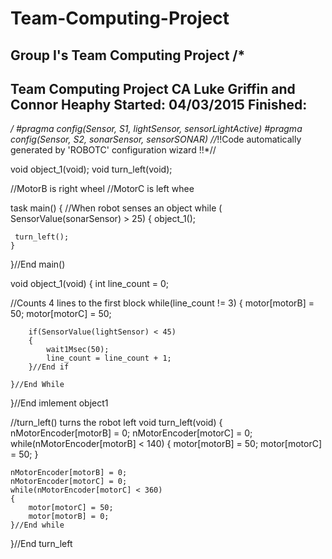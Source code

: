 # Team-Computing-Project
Group I's Team Computing Project
/* 
--------------------------------
Team Computing Project CA
Luke Griffin and Connor Heaphy
Started: 04/03/2015
Finished:
--------------------------------
*/
#pragma config(Sensor, S1,     lightSensor,    sensorLightActive)
#pragma config(Sensor, S2,     sonarSensor,    sensorSONAR)
//*!!Code automatically generated by 'ROBOTC' configuration wizard               !!*//

void object_1(void);
void turn_left(void);

//MotorB is right wheel //MotorC is left whee

task main()
{
	 //When robot senses an object 
	while ( SensorValue(sonarSensor) > 25) 
	{ 
		object_1(); 
	 
	 
	 
	 turn_left();
	}
 
}//End main()

void object_1(void) 
{ 
	int line_count = 0;

//Counts 4 lines to the first block
	while(line_count != 3)
	{
	    motor[motorB] = 50;
	    motor[motorC] = 50;
	    
	    
	    if(SensorValue(lightSensor) < 45)
	    {   
	        wait1Msec(50);
	        line_count = line_count + 1;
	    }//End if
	
	}//End While

}//End imlement object1

//turn_left() turns the robot left
void turn_left(void)
{
	nMotorEncoder[motorB] = 0;
	nMotorEncoder[motorC] = 0;
	while(nMotorEncoder[motorB] < 140)
	{
		motor[motorB] = 50;
		motor[motorC] = 50;
	}
	
	nMotorEncoder[motorB] = 0;
	nMotorEncoder[motorC] = 0;
	while(nMotorEncoder[motorC] < 360)
	{
		motor[motorC] = 50;
		motor[motorB] = 0;
	}//End while
}//End turn_left
	
